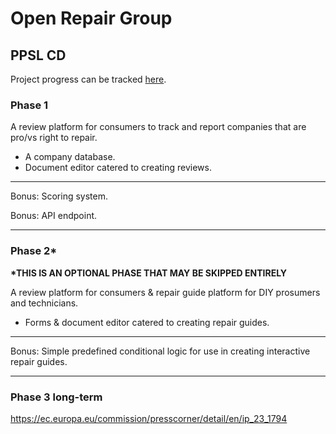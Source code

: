 # Open Repair Group

## PPSL CD

Project progress can be tracked [here](https://github.com/orgs/ORG-PPSL/projects/1/views/7).

### Phase 1

A review platform for consumers to track and report companies that are pro/vs right to repair.

* A company database.
* Document editor catered to creating reviews.

---

Bonus: Scoring system.

Bonus: API endpoint.

---

### Phase 2\*

**\*THIS IS AN OPTIONAL PHASE THAT MAY BE SKIPPED ENTIRELY**

A review platform for consumers & repair guide platform for DIY prosumers and technicians.

* Forms & document editor catered to creating repair guides.

---

Bonus: Simple predefined conditional logic for use in creating interactive repair guides.

---

### Phase 3 long-term

https://ec.europa.eu/commission/presscorner/detail/en/ip_23_1794
